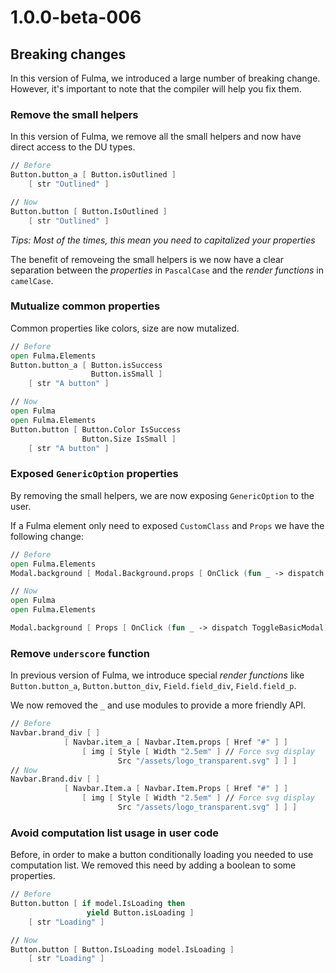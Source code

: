 # 1.0.0-beta-006

## Breaking changes

In this version of Fulma, we introduced a large number of breaking change. However, it's important to note that the compiler will help you fix them.

### Remove the small helpers

In this version of Fulma, we remove all the small helpers and now have direct access to the DU types.

```fsharp
// Before
Button.button_a [ Button.isOutlined ]
    [ str "Outlined" ]

// Now
Button.button [ Button.IsOutlined ]
    [ str "Outlined" ]
```

*Tips: Most of the times, this mean you need to capitalized your properties*

The benefit of removeing the small helpers is we now have a clear separation between the *properties* in `PascalCase` and the *render functions* in `camelCase`.

### Mutualize common properties

Common properties like colors, size are now mutalized.

```fsharp
// Before
open Fulma.Elements
Button.button_a [ Button.isSuccess
                  Button.isSmall ]
    [ str "A button" ]

// Now
open Fulma
open Fulma.Elements
Button.button [ Button.Color IsSuccess
                Button.Size IsSmall ]
    [ str "A button" ]
```

### Exposed `GenericOption` properties

By removing the small helpers, we are now exposing `GenericOption` to the user.

If a Fulma element only need to exposed `CustomClass` and `Props` we have the following change:

```fsharp
// Before
open Fulma.Elements
Modal.background [ Modal.Background.props [ OnClick (fun _ -> dispatch ToggleCardModal) ] ] [ ]

// Now
open Fulma
open Fulma.Elements

Modal.background [ Props [ OnClick (fun _ -> dispatch ToggleBasicModal) ] ] [ ]
```

### Remove `underscore` function

In previous version of Fulma, we introduce special *render functions* like `Button.button_a`, `Button.button_div`, `Field.field_div`, `Field.field_p`.

We now removed the `_` and use modules to provide a more friendly API.

```fsharp
// Before
Navbar.brand_div [ ]
            [ Navbar.item_a [ Navbar.Item.props [ Href "#" ] ]
                [ img [ Style [ Width "2.5em" ] // Force svg display
                        Src "/assets/logo_transparent.svg" ] ] ]
// Now
Navbar.Brand.div [ ]
            [ Navbar.Item.a [ Navbar.Item.Props [ Href "#" ] ]
                [ img [ Style [ Width "2.5em" ] // Force svg display
                        Src "/assets/logo_transparent.svg" ] ] ]
```

### Avoid computation list usage in user code

Before, in order to make a button conditionally loading you needed to use computation list. We removed this need by adding a boolean to some properties.

```fsharp
// Before
Button.button [ if model.IsLoading then
                 yield Button.isLoading ]
    [ str "Loading" ]

// Now
Button.button [ Button.IsLoading model.IsLoading ]
    [ str "Loading" ]
```
